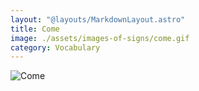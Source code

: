 ```yaml
---
layout: "@layouts/MarkdownLayout.astro"
title: Come
image: ./assets/images-of-signs/come.gif
category: Vocabulary
---
```


![Come](@signs/come.gif)
